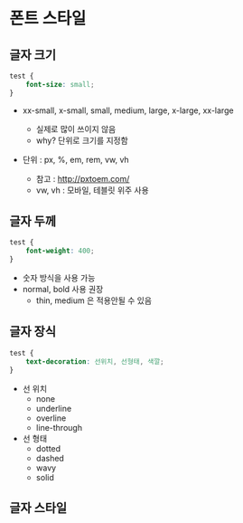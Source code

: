 # 폰트 스타일

## 글자 크기

```css
test {
    font-size: small;
}
```

- xx-small, x-small, small, medium, large, x-large, xx-large
    - 실제로 많이 쓰이지 않음
    - why? 단위로 크기를 지정함

- 단위 : px, %, em, rem, vw, vh
    - 참고 : http://pxtoem.com/
    - vw, vh : 모바일, 테블릿 위주 사용

## 글자 두께

```css
test {
    font-weight: 400;
}
```

- 숫자 방식을 사용 가능
- normal, bold 사용 권장
    - thin, medium 은 적용안될 수 있음

## 글자 장식
```css
test {
    text-decoration: 선위치, 선형태, 색깔;
}
```
- 선 위치
    - none
    - underline
    - overline
    - line-through
- 선 형태
    - dotted
    - dashed
    - wavy
    - solid

## 글자 스타일
